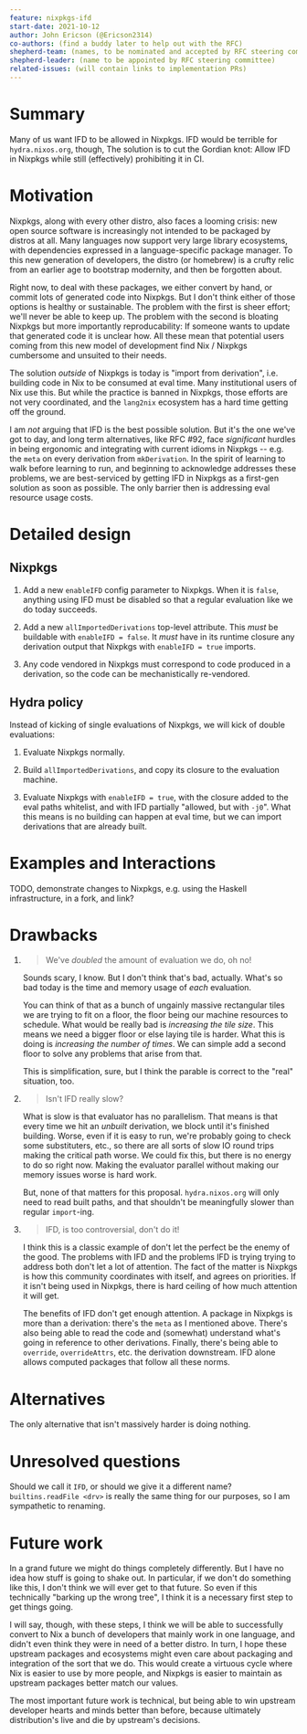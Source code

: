 ```yaml
---
feature: nixpkgs-ifd
start-date: 2021-10-12
author: John Ericson (@Ericson2314)
co-authors: (find a buddy later to help out with the RFC)
shepherd-team: (names, to be nominated and accepted by RFC steering committee)
shepherd-leader: (name to be appointed by RFC steering committee)
related-issues: (will contain links to implementation PRs)
---
```


# Summary
[summary]: #summary

Many of us want IFD to be allowed in Nixpkgs.
IFD would be terrible for `hydra.nixos.org`, though,
The solution is to cut the Gordian knot: Allow IFD in Nixpkgs while still (effectively) prohibiting it in CI.

# Motivation
[motivation]: #motivation

Nixpkgs, along with every other distro, also faces a looming crisis: new open source software is increasingly not intended to be packaged by distros at all.
Many languages now support very large library ecosystems, with dependencies expressed in a language-specific package manager.
To this new generation of developers, the distro (or homebrew) is a crufty relic from an earlier age to bootstrap modernity, and then be forgotten about.

Right now, to deal with these packages, we either convert by hand, or commit lots of generated code into Nixpkgs.
But I don't think either of those options is healthy or sustainable.
The problem with the first is sheer effort; we'll never be able to keep up.
The problem with the second is bloating Nixpkgs but more importantly reproducability: If someone wants to update that generated code it is unclear how.
All these mean that potential users coming from this new model of development find Nix / Nixpkgs cumbersome and unsuited to their needs.

The solution *outside* of Nixpkgs is today is "import from derivation", i.e. building code in Nix to be consumed at eval time.
Many institutional users of Nix use this.
But while the practice is banned in Nixpkgs, those efforts are not very coordinated, and the `lang2nix` ecosystem has a hard time getting off the ground.

I am *not* arguing that IFD is the best possible solution.
But it's the one we've got to day, and long term alternatives, like RFC #92, face *significant* hurdles in being ergonomic and integrating with current idioms in Nixpkgs -- e.g. the `meta` on every derivation from `mkDerivation`.
In the spirit of learning to walk before learning to run, and beginning to acknowledge addresses these problems, we are best-serviced by getting IFD in Nixpkgs as a first-gen solution as soon as possible.
The only barrier then is addressing eval resource usage costs.

# Detailed design
[design]: #detailed-design

## Nixpkgs

1. Add a new `enableIFD` config parameter to Nixpkgs.
   When it is `false`, anything using IFD must be disabled so that a regular evaluation like we do today succeeds.

2. Add a new `allImportedDerivations` top-level attribute.
   This *must* be buildable with `enableIFD = false`.
   It *must* have in its runtime closure any derivation output that Nixpkgs with `enableIFD = true` imports.

3. Any code vendored in Nixpkgs must correspond to code produced in a derivation, so the code can be mechanistically re-vendored.

## Hydra policy

Instead of kicking of single evaluations of Nixpkgs, we will kick of double evaluations:

  1. Evaluate Nixpkgs normally.

  2. Build `allImportedDerivations`, and copy its closure to the evaluation machine.

  3. Evaluate Nixpkgs with `enableIFD = true`, with the closure added to the eval paths whitelist, and with IFD partially "allowed, but with `-j0`".
     What this means is no building can happen at eval time, but we can import derivations that are already built.

# Examples and Interactions
[examples-and-interactions]: #examples-and-interactions

TODO, demonstrate changes to Nixpkgs, e.g. using the Haskell infrastructure, in a fork, and link?

# Drawbacks
[drawbacks]: #drawbacks

1. > We've *doubled* the amount of evaluation we do, oh no!

   Sounds scary, I know.
   But I don't think that's bad, actually.
   What's so bad today is the time and memory usage of *each* evaluation.

   You can think of that as a bunch of ungainly massive rectangular tiles we are trying to fit on a floor, the floor being our machine resources to schedule.
   What would be really bad is *increasing the tile size*.
   This means we need a bigger floor or else laying tile is harder.
   What this is doing is *increasing the number of times*.
   We can simple add a second floor to solve any problems that arise from that.

   This is simplification, sure, but I think the parable is correct to the "real" situation, too.

2. > Isn't IFD really slow?

   What is slow is that evaluator has no parallelism.
   That means is that every time we hit an *unbuilt* derivation, we block until it's finished building.
   Worse, even if it is easy to run, we're probably going to check some substituters, etc., so there are all sorts of slow IO round trips making the critical path worse.
   We could fix this, but there is no energy to do so right now.
   Making the evaluator parallel without making our memory issues worse is hard work.

   But, none of that matters for this proposal.
   `hydra.nixos.org` will only need to read built paths, and that shouldn't be meaningfully slower than regular `import`-ing.

3. > IFD, is too controversial, don't do it!

   I think this is a classic example of don't let the perfect be the enemy of the good.
   The problems with IFD and the problems IFD is trying trying to address both don't let a lot of attention.
   The fact of the matter is Nixpkgs is how this community coordinates with itself, and agrees on priorities.
   If it isn't being used in Nixpkgs, there is hard ceiling of how much attention it will get.

   The benefits of IFD don't get enough attention.
   A package in Nixpkgs is more than a derivation: there's the `meta` as I mentioned above.
   There's also being able to read the code and (somewhat) understand what's going in reference to other derivations.
   Finally, there's being able to `override`, `overrideAttrs`, etc. the derivation downstream.
   IFD alone allows computed packages that follow all these norms.

# Alternatives
[alternatives]: #alternatives

The only alternative that isn't massively harder is doing nothing.

# Unresolved questions
[unresolved]: #unresolved-questions

Should we call it `IFD`, or should we give it a different name?
`builtins.readFile <drv>` is really the same thing for our purposes, so I am sympathetic to renaming.

# Future work
[future]: #future-work

In a grand future we might do things completely differently.
But I have no idea how stuff is going to shake out.
In particular, if we don't do something like this, I don't think we will ever get to that future.
So even if this technically "barking up the wrong tree", I think it is a necessary first step to get things going.

I will say, though, with these steps, I think we will be able to successfully convert to Nix a bunch of developers that mainly work in one language, and didn't even think they were in need of a better distro.
In turn, I hope these upstream packages and ecosystems might even care about packaging and integration of the sort that we do.
This would create a virtuous cycle where Nix is easier to use by more people, and Nixpkgs is easier to maintain as upstream packages better match our values.

The most important future work is technical, but being able to win upstream developer hearts and minds better than before, because ultimately distribution's live and die by upstream's decisions.
